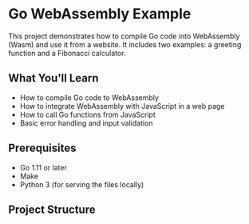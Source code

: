 # Go WebAssembly Example

This project demonstrates how to compile Go code into WebAssembly (Wasm) and use it from a website. It includes two examples: a greeting function and a Fibonacci calculator.

## What You'll Learn

- How to compile Go code to WebAssembly
- How to integrate WebAssembly with JavaScript in a web page
- How to call Go functions from JavaScript
- Basic error handling and input validation

## Prerequisites

- Go 1.11 or later
- Make
- Python 3 (for serving the files locally)

## Project Structure

